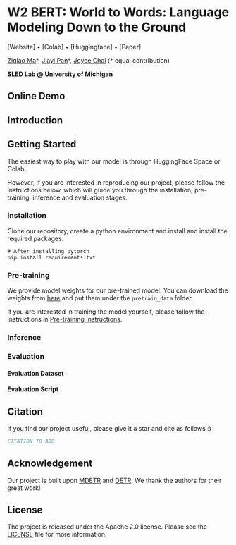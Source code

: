 # W2 BERT: World to Words: Language Modeling Down to the Ground
[Website] • [Colab] • [Huggingface] • [Paper]

[Ziqiao Ma](https://mars-tin.github.io/)\*, [Jiayi Pan](https://www.jiayipan.me/)\*, [Joyce Chai](https://web.eecs.umich.edu/~chaijy/) (\* equal contribution)

**SLED Lab @ University of Michigan**


## Online Demo

## Introduction

## Getting Started
The easiest way to play with our model is through HuggingFace Space or Colab. 

However, if you are interested in reproducing our project, please follow the instructions below, which will guide you through the installation, pre-training, inference and evaluation stages.

### Installation
Clone our repository, create a python environment and install and install the required packages.

```
# After installing pytorch 
pip install requirements.txt
```


### Pre-training
We provide model weights for our pre-trained model. You can download the weights from [here](https://drive.google.com/drive/folders/1-0Z3Z3Q3Z3Q3Z3Q3Z3Q3Z3Q3Z3Q3Z3Q3?usp=sharing) and put them under the `pretrain_data` folder.

If you are interested in training the model yourself, please follow the instructions in [Pre-training Instructions](scripts/pretrain/README.md). 


### Inference

### Evaluation

#### Evaluation Dataset

#### Evaluation Script



## Citation
If you find our project useful, please give it a star and cite as follows :)

```bibtex
CITATION TO ADD
```

## Acknowledgement
Our project is built upon [MDETR](https://github.com/ashkamath/mdetr) and [DETR](https://github.com/facebookresearch/detr). We thank the authors for their great work!

## License
The project is released under the Apache 2.0 license. Please see the [LICENSE](LICENSE) file for more information.